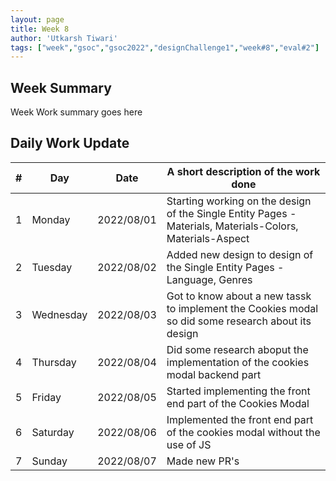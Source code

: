 ```yaml
---
layout: page
title: Week 8
author: 'Utkarsh Tiwari'
tags: ["week","gsoc","gsoc2022","designChallenge1","week#8","eval#2"]
---
```


## Week Summary

Week Work summary goes here 

## Daily Work Update

|\#|Day|Date|A short description of the work done|  
|---	|---	|---	|---	|  
|1   	| Monday 	|   2022/08/01	| Starting working on the design of the Single Entity Pages - Materials, Materials-Colors, Materials-Aspect |  
|2   	| Tuesday  	|   2022/08/02	| Added new design to design of the Single Entity Pages - Language, Genres	|  
|3   	| Wednesday |  2022/08/03	| Got to know about a new tassk to implement the Cookies modal so did some research about its design |  
|4   	| Thursday  |   2022/08/04	| Did some research aboput the implementation of the cookies modal backend part |  
|5   	| Friday  	|   2022/08/05	| Started implementing the front end part of the Cookies Modal |  
|6   	| Saturday  |  2022/08/06	| Implemented the front end part of the cookies modal without the use of JS  |  
|7   	| Sunday  	|   2022/08/07	| Made new PR's |  
